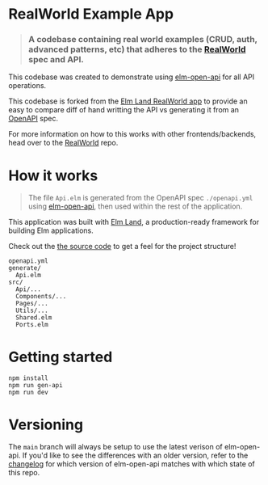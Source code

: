 # RealWorld Example App

> ### A codebase containing real world examples (CRUD, auth, advanced patterns, etc) that adheres to the [RealWorld](https://github.com/gothinkster/realworld) spec and API.

<!-- ### [Demo](https://realworld.elm.land/)&nbsp;&nbsp;&nbsp;&nbsp;[RealWorld](https://github.com/gothinkster/realworld) -->

This codebase was created to demonstrate using [elm-open-api](https://www.npmjs.com/package/elm-open-api) for all API operations.

This codebase is forked from the [Elm Land RealWorld app](https://github.com/elm-land/realworld-app) to provide an easy to compare diff of hand writting the API vs generating it from an [OpenAPI](https://www.openapis.org/) spec.

For more information on how to this works with other frontends/backends, head over to the [RealWorld](https://github.com/gothinkster/realworld) repo.

# How it works

> The file `Api.elm` is generated from the OpenAPI spec `./openapi.yml` using [elm-open-api](https://www.npmjs.com/package/elm-open-api), then used within the rest of the application.

This application was built with [Elm Land](https://elm.land), a production-ready framework for building Elm applications.

Check out the [the source code](./src) to get a feel for the project structure!

```
openapi.yml
generate/
  Api.elm
src/
  Api/...
  Components/...
  Pages/...
  Utils/...
  Shared.elm
  Ports.elm
```

# Getting started

```
npm install
npm run gen-api
npm run dev
```

# Versioning

The `main` branch will always be setup to use the latest verison of elm-open-api. If you'd like to see the differences with an older version, refer to the [changelog](./CHANGELOG.md) for which version of elm-open-api matches with which state of this repo.
